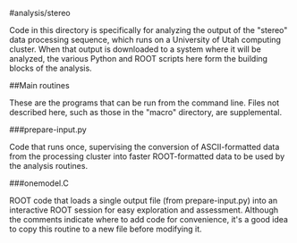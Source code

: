 #analysis/stereo

Code in this directory is specifically for analyzing the output of the
"stereo" data processing sequence, which runs on a University of Utah
computing cluster. When that output is downloaded to a system where it will
be analyzed, the various Python and ROOT scripts here form the building
blocks of the analysis.

##Main routines

These are the programs that can be run from the command line. 
Files not described here, such as those in the "macro" directory,
 are supplemental.

###prepare-input.py

Code that runs once, supervising the conversion of ASCII-formatted data
from the processing cluster into faster ROOT-formatted data to be used
by the analysis routines.

###onemodel.C

ROOT code that loads a single output file (from prepare-input.py) into
an interactive ROOT session for easy exploration and assessment. Although
the comments indicate where to add code for convenience, it's a good idea
to copy this routine to a new file before modifying it.


